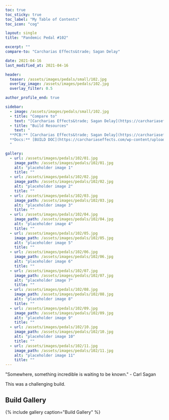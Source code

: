 ```yaml
---
toc: true
toc_sticky: true
toc_label: "My Table of Contents"
toc_icon: "cog"

layout: single
title: "Pandemic Pedal #102"

excerpt: ""
compare-to: "Carcharias Effects&trade; Sagan Delay"

date: 2021-04-16
last_modified_at: 2021-04-16

header:
  teaser: /assets/images/pedals/small/102.jpg
  overlay_image: /assets/images/pedals/102.jpg
  overlay_filter: 0.5

author_profile_end: true

sidebar:
  - image: /assets/images/pedals/small/102.jpg
  - title: "Compare to"
    text: "[Carcharias Effects&trade; Sagan Delay](https://carchariaseffects.com/product-page/dc6fx-sagan-delay-v2-1-pcb/)"
  - title: "Build Resources"
    text: "
  **PCB:** [Carcharias Effects&trade; Sagan Delay](https://carchariaseffects.com/product-page/dc6fx-sagan-delay-v2-1-pcb/)<br>
  **Docs:** [BUILD DOC](https://carchariaseffects.com/wp-content/uploads/2020/05/Sagan-Delay-V2.1-Build-Document-November-2019.pdf)
  "

gallery:
  - url: /assets/images/pedals/102/01.jpg
    image_path: /assets/images/pedals/102/01.jpg
    alt: "placeholder image 1"
    title: ""
  - url: /assets/images/pedals/102/02.jpg
    image_path: /assets/images/pedals/102/02.jpg
    alt: "placeholder image 2"
    title: ""
  - url: /assets/images/pedals/102/03.jpg
    image_path: /assets/images/pedals/102/03.jpg
    alt: "placeholder image 3"
    title: ""
  - url: /assets/images/pedals/102/04.jpg
    image_path: /assets/images/pedals/102/04.jpg
    alt: "placeholder image 4"
    title: ""
  - url: /assets/images/pedals/102/05.jpg
    image_path: /assets/images/pedals/102/05.jpg
    alt: "placeholder image 5"
    title: ""
  - url: /assets/images/pedals/102/06.jpg
    image_path: /assets/images/pedals/102/06.jpg
    alt: "placeholder image 6"
    title: ""
  - url: /assets/images/pedals/102/07.jpg
    image_path: /assets/images/pedals/102/07.jpg
    alt: "placeholder image 7"
    title: ""
  - url: /assets/images/pedals/102/08.jpg
    image_path: /assets/images/pedals/102/08.jpg
    alt: "placeholder image 8"
    title: ""
  - url: /assets/images/pedals/102/09.jpg
    image_path: /assets/images/pedals/102/09.jpg
    alt: "placeholder image 9"
    title: ""
  - url: /assets/images/pedals/102/10.jpg
    image_path: /assets/images/pedals/102/10.jpg
    alt: "placeholder image 10"
    title: ""
  - url: /assets/images/pedals/102/11.jpg
    image_path: /assets/images/pedals/102/11.jpg
    alt: "placeholder image 11"
    title: ""
---
```


"Somewhere, something incredible is waiting to be known." - Carl Sagan

This was a challenging build.

## Build Gallery ##

{% include gallery caption="Build Gallery" %}
